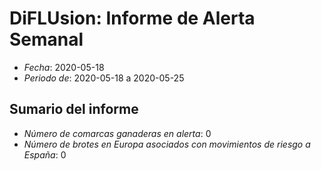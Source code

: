 # DiFLUsion: Informe de Alerta Semanal 

 - *Fecha*: 2020-05-18
 - *Periodo de*: 2020-05-18 a 2020-05-25

## Sumario del informe 
 - *Número de comarcas ganaderas en alerta*: 0
 - *Número de brotes en Europa asociados con movimientos de riesgo a España*: 0